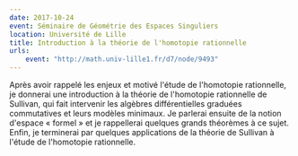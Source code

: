 ```yaml
---
date: 2017-10-24
event: Séminaire de Géométrie des Espaces Singuliers
location: Université de Lille
title: Introduction à la théorie de l'homotopie rationnelle
urls:
    event: "http://math.univ-lille1.fr/d7/node/9493"
---
```


Après avoir rappelé les enjeux et motivé l'étude de l'homotopie rationnelle, je donnerai une introduction à la théorie de l'homotopie rationnelle de Sullivan, qui fait intervenir les algèbres différentielles graduées commutatives et leurs modèles minimaux. Je parlerai ensuite de la notion d'espace « formel » et je rappellerai quelques grands théorèmes à ce sujet. Enfin, je terminerai par quelques applications de la théorie de Sullivan à l'étude de l'homotopie rationnelle.
